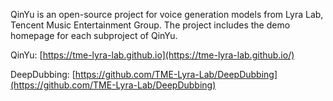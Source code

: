 QinYu is an open-source project for voice generation models from Lyra Lab, Tencent Music Entertainment Group. The project includes the demo homepage for each subproject of QinYu.

QinYu: [https://tme-lyra-lab.github.io](https://tme-lyra-lab.github.io/)

DeepDubbing: [https://github.com/TME-Lyra-Lab/DeepDubbing](https://github.com/TME-Lyra-Lab/DeepDubbing)
